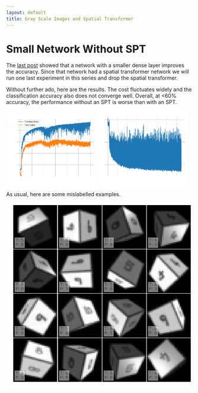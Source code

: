 ```yaml
---
layout: default
title: Gray Scale Images and Spatial Transformer
---
```


# Small Network Without SPT

The [last post](a_simple_gray_transformer_small) showed that a network with a
smaller dense layer improves the accuracy. Since that network had a spatial
transformer network we will run one last experiment in this series and drop the
spatial transformer.

Without further ado, here are the results. The cost fluctuates widely and the
classification accuracy also does not converge well. Overall, at <60% accuracy,
the performance without an SPT is worse than with an SPT.

<img src="w32h32-L-dense32-stn0-knet90-ktrans90-accuracy.png" width="48%">
<img src="w32h32-L-dense32-stn0-knet90-ktrans90-cost.png" width="48%">

As usual, here are some mislabelled examples.

![](w32h32-L-dense32-stn0-knet90-ktrans90-wrong.png)
